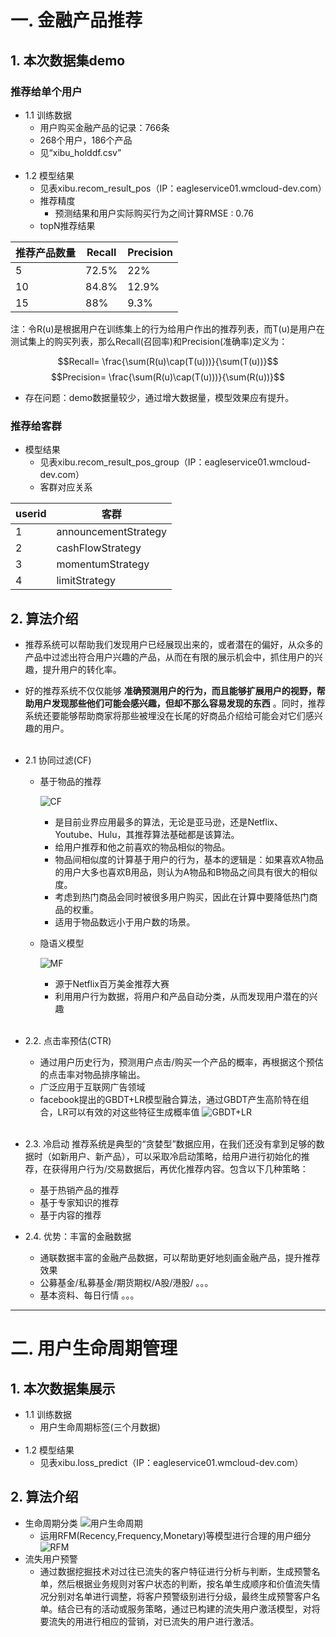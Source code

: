 
# 一. 金融产品推荐

## 1. 本次数据集demo

### 推荐给单个用户

- 1.1 训练数据
    - 用户购买金融产品的记录：766条
    - 268个用户，186个产品
    - 见“xibu_holddf.csv”
<br/><br/>
- 1.2 模型结果
    - 见表xibu.recom_result_pos（IP：eagleservice01.wmcloud-dev.com）
    - 推荐精度
        - 预测结果和用户实际购买行为之间计算RMSE : 0.76
    - topN推荐结果

| 推荐产品数量 | Recall | Precision |
| ------ | ------ | ------ |
| 5 | 72.5% | 22% |
| 10 | 84.8% | 12.9% |
| 15 | 88% | 9.3% |

注：令R(u)是根据用户在训练集上的行为给用户作出的推荐列表，而T(u)是用户在测试集上的购买列表，那么Recall(召回率)和Precision(准确率)定义为：

$$Recall= \frac{\sum(R(u)\cap(T(u)))}{\sum(T(u))}$$
$$Precision= \frac{\sum(R(u)\cap(T(u)))}{\sum(R(u))}$$

- 存在问题：demo数据量较少，通过增大数据量，模型效果应有提升。

### 推荐给客群
- 模型结果
    - 见表xibu.recom_result_pos_group（IP：eagleservice01.wmcloud-dev.com）
    - 客群对应关系

| userid | 客群 | 
| ------ | ------ |
| 1 | announcementStrategy |
| 2 | cashFlowStrategy |
| 3 | momentumStrategy |
| 4 | limitStrategy |


## 2. 算法介绍
  - 推荐系统可以帮助我们发现用户已经展现出来的，或者潜在的偏好，从众多的产品中过滤出符合用户兴趣的产品，从而在有限的展示机会中，抓住用户的兴趣，提升用户的转化率。
  - 好的推荐系统不仅仅能够 **准确预测用户的行为，而且能够扩展用户的视野，帮助用户发现那些他们可能会感兴趣，但却不那么容易发现的东西** 。同时，推荐系统还要能够帮助商家将那些被埋没在长尾的好商品介绍给可能会对它们感兴趣的用户。
<br/><br/>
- 2.1 协同过滤(CF)

    - 基于物品的推荐

         ![CF](CF.png)

        - 是目前业界应用最多的算法，无论是亚马逊，还是Netflix、Youtube、Hulu，其推荐算法基础都是该算法。
        - 给用户推荐和他之前喜欢的物品相似的物品。
        - 物品间相似度的计算基于用户的行为，基本的逻辑是：如果喜欢A物品的用户大多也喜欢B用品，则认为A物品和B物品之间具有很大的相似度。
        - 考虑到热门商品会同时被很多用户购买，因此在计算中要降低热门商品的权重。
        - 适用于物品数远小于用户数的场景。

    - 隐语义模型

        ![MF](mf.jpg)

        - 源于Netflix百万美金推荐大赛
        - 利用用户行为数据，将用户和产品自动分类，从而发现用户潜在的兴趣
<br/><br/>        
- 2.2. 点击率预估(CTR)
    - 通过用户历史行为，预测用户点击/购买一个产品的概率，再根据这个预估的点击率对物品排序输出。
    - 广泛应用于互联网广告领域
    - facebook提出的GBDT+LR模型融合算法，通过GBDT产生高阶特在组合，LR可以有效的对这些特征生成概率值
    ![GBDT+LR](gbdt+lr.png)
<br/><br/>
- 2.3. 冷启动
    推荐系统是典型的“贪婪型”数据应用，在我们还没有拿到足够的数据时（如新用户、新产品），可以采取冷启动策略，给用户进行初始化的推荐，在获得用户行为/交易数据后，再优化推荐内容。包含以下几种策略：
    - 基于热销产品的推荐
    [^_^]:
        - 适用于用户冷启动
        - 推荐各个品类销售最好的产品
    - 基于专家知识的推荐
    [^_^]:
        - 适用于用户冷启动
        - 分析产品历史数据，比如某一类产品购买者大多是男性，那么可以对新注册的男用户推荐该产品
    - 基于内容的推荐
    [^_^]:
        - 适用于物品冷启动的场景
        - 对物品提取标签，推荐与用户历史行为相匹配的产品
<br/><br/>
- 2.4. 优势：丰富的金融数据 
    - 通联数据丰富的金融产品数据，可以帮助更好地刻画金融产品，提升推荐效果
    - 公募基金/私募基金/期货期权/A股/港股/ 。。。
    - 基本资料、每日行情 。。。

---
# 二. 用户生命周期管理
## 1. 本次数据集展示
- 1.1 训练数据
    - 用户生命周期标签(三个月数据)
<br/><br/>
- 1.2 模型结果
    - 见表xibu.loss_predict（IP：eagleservice01.wmcloud-dev.com）

## 2. 算法介绍
- 生命周期分类
    ![用户生命周期](用户生命周期.png)
    - 运用RFM(Recency,Frequency,Monetary)等模型进行合理的用户细分
    ![RFM](RFM.png)
- 流失用户预警
    - 通过数据挖掘技术对过往已流失的客户特征进行分析与判断，生成预警名单，然后根据业务规则对客户状态的判断，按名单生成顺序和价值流失情况分别对名单进行调整，将客户预警级别进行分级，最终生成预警客户名单。结合已有的活动或服务策略，通过已构建的流失用户激活模型，对将要流失的用进行相应的营销，对已流失的用户进行激活。


